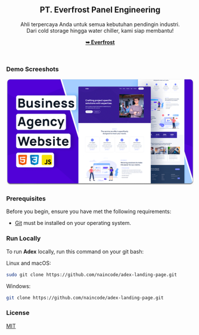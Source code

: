 <div align="center">
  

  <br />
  <br />

  <h2 align="center">PT. Everfrost Panel Engineering</h2>

  Ahli terpercaya Anda untuk semua kebutuhan pendingin industri. <br />Dari cold storage hingga water chiller, kami siap membantu!

  <a href="https://www.everfrostpanelengineering.com/"><strong>➥ Everfrost</strong></a>

</div>

<br />

### Demo Screeshots

![Adex Desktop Demo](./readme-images/desktop.png "Desktop Demo")

### Prerequisites

Before you begin, ensure you have met the following requirements:

* [Git](https://git-scm.com/downloads "Download Git") must be installed on your operating system.

### Run Locally

To run **Adex** locally, run this command on your git bash:

Linux and macOS:

```bash
sudo git clone https://github.com/naincode/adex-landing-page.git
```

Windows:

```bash
git clone https://github.com/naincode/adex-landing-page.git
```

### License

[MIT](https://choosealicense.com/licenses/mit/)
